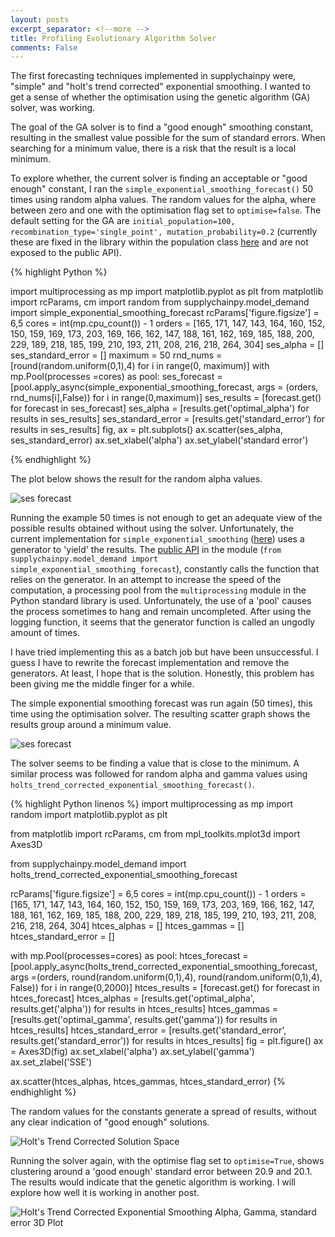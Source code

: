 ```yaml
---
layout: posts
excerpt_separator: <!--more -->
title: Profiling Evolutionary Algorithm Solver
comments: False
---
```

The first forecasting techniques implemented in supplychainpy were, "simple" and "holt's trend corrected" exponential smoothing. I wanted to get a sense of whether the optimisation using the genetic algorithm (GA) solver, was working. <!--more --> 

The goal of the GA solver is to find a "good enough" smoothing constant, resulting in the smallest value possible for the sum of standard errors. When searching for a minimum value, there is a risk that the result is a local minimum.

To explore whether, the current solver is finding an acceptable or "good enough" constant, I ran the `simple_exponential_smoothing_forecast()` 50 times using random alpha values. The random values for the alpha, where between zero and one with the optimisation flag set to `optimise=false`. The default setting for the GA are `initial_population=100,  recombination_type='single_point', mutation_probability=0.2` (currently these are fixed in the library within the population class [here](https://github.com/KevinFasusi/supplychainpy/blob/master/supplychainpy/demand/_evo_algo.pyx) and are not exposed to the public API).

{% highlight Python %}

import multiprocessing as mp
import matplotlib.pyplot as plt
from matplotlib import rcParams, cm
import random 
from supplychainpy.model_demand import simple_exponential_smoothing_forecast
rcParams['figure.figsize'] = 6,5
cores = int(mp.cpu_count()) - 1
orders = [165, 171, 147, 143, 164, 160, 152, 150, 159, 169, 173, 203, 169, 166, 162, 147, 188, 161, 162,
          169, 185, 188, 200, 229, 189, 218, 185, 199, 210, 193, 211, 208, 216, 218, 264, 304]
ses_alpha = []
ses_standard_error = []
maximum = 50
rnd_nums = [round(random.uniform(0,1),4) for i in range(0, maximum)]
with mp.Pool(processes =cores) as pool:
    ses_forecast = [pool.apply_async(simple_exponential_smoothing_forecast, args = (orders, rnd_nums[i],False)) for i in range(0,maximum)]
    ses_results = [forecast.get() for forecast in ses_forecast]
    ses_alpha = [results.get('optimal_alpha') for results in ses_results]
    ses_standard_error = [results.get('standard_error') for results in ses_results]
fig, ax = plt.subplots()
ax.scatter(ses_alpha, ses_standard_error)
ax.set_xlabel('alpha')
ax.set_ylabel('standard error')

{% endhighlight %}

The plot below shows the result for the random alpha values.

![ses forecast]({{base}}/assets/ses_rnd.png "solution space")

Running the example 50 times is not enough to get an adequate view of the possible results obtained without using the solver. Unfortunately, the current implementation for `simple_exponential_smoothing` ([here](https://github.com/KevinFasusi/supplychainpy/blob/master/supplychainpy/demand/_forecast_demand.py)) uses a generator to 'yield' the results. The [public API](https://github.com/KevinFasusi/supplychainpy/blob/master/supplychainpy/model_demand.py) in the module (`from supplychainpy.model_demand import simple_exponential_smoothing_forecast`), constantly calls the function that relies on the generator. In an attempt to increase the speed of the computation, a processing pool from the `multiprocessing` module in the Python standard library is used. Unfortunately, the use of a 'pool' causes the process sometimes to hang and remain uncompleted. After using the logging function, it seems that the generator function is called an ungodly amount of times.

I have tried implementing this as a batch job but have been unsuccessful. I guess I have to rewrite the forecast implementation and remove the generators. At least, I hope that is the solution. Honestly, this problem has been giving me the middle finger for a while. 

The simple exponential smoothing forecast was run again (50 times), this time using the optimisation solver. The resulting scatter graph shows the results group around a minimum value.

![ses forecast]({{base}}/assets/ses_standard_err_alpha2.png "solution space")


The solver seems to be finding a value that is close to the minimum. A similar process was followed for random alpha and gamma values using `holts_trend_corrected_exponential_smoothing_forecast()`.

{% highlight Python linenos %}
import multiprocessing as mp
import random
import matplotlib.pyplot as plt

from matplotlib import rcParams, cm
from mpl_toolkits.mplot3d import Axes3D

from supplychainpy.model_demand import holts_trend_corrected_exponential_smoothing_forecast

rcParams['figure.figsize'] = 6,5
cores = int(mp.cpu_count()) - 1
orders = [165, 171, 147, 143, 164, 160, 152, 150, 159, 169, 173, 203, 169, 166, 162, 147, 188, 161, 162,
          169, 185, 188, 200, 229, 189, 218, 185, 199, 210, 193, 211, 208, 216, 218, 264, 304]
htces_alphas = []
htces_gammas = []
htces_standard_error = []

with mp.Pool(processes=cores) as pool:
        htces_forecast = [pool.apply_async(holts_trend_corrected_exponential_smoothing_forecast, args =(orders, round(random.uniform(0,1),4), round(random.uniform(0,1),4), False)) for i in range(0,2000)]
        htces_results = [forecast.get() for forecast in htces_forecast]
        htces_alphas = [results.get('optimal_alpha', results.get('alpha')) for results in htces_results]
        htces_gammas = [results.get('optimal_gamma', results.get('gamma')) for results in htces_results]
        htces_standard_error = [results.get('standard_error', results.get('standard_error')) for results in htces_results]
fig = plt.figure()
ax = Axes3D(fig)
ax.set_xlabel('alpha')
ax.set_ylabel('gamma')
ax.set_zlabel('SSE')

ax.scatter(htces_alphas, htces_gammas, htces_standard_error)
{% endhighlight %}

The random values for the constants generate a spread of results, without any clear indication of "good enough" solutions. 

![Holt's Trend Corrected Solution Space]({{base}}/assets/htces_random_alpha_and_gamma_no_optimisation.png "solution space")

Running the solver again, with the optimise flag set to `optimise=True`, shows clustering around a 'good enough' standard error between 20.9 and 20.1. The results would indicate that the genetic algorithm is working. I will explore how well it is working in another post.

![Holt's Trend Corrected Exponential Smoothing Alpha, Gamma, standard error 3D Plot ]({{base}}/assets/3D_scatter_plot_holts_trend_corrected_es.png "3D Plot") 